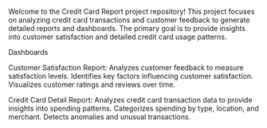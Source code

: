 Welcome to the Credit Card Report project repository! 
This project focuses on analyzing credit card transactions and customer feedback to generate detailed reports and dashboards. The primary goal is to provide insights into customer satisfaction and detailed credit card usage patterns.

Dashboards

Customer Satisfaction Report:
Analyzes customer feedback to measure satisfaction levels.
Identifies key factors influencing customer satisfaction.
Visualizes customer ratings and reviews over time.

Credit Card Detail Report:
Analyzes credit card transaction data to provide insights into spending patterns.
Categorizes spending by type, location, and merchant.
Detects anomalies and unusual transactions.

